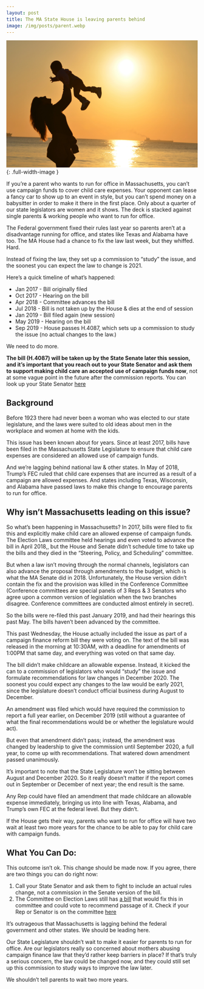 ```yaml
---
layout: post
title: The MA State House is leaving parents behind
image: /img/posts/parent.webp
---
```


![Woman holding child](/img/posts/parent.webp)
{: .full-width-image }

If you’re a parent who wants to run for office in Massachusetts, you can’t use campaign funds to cover child care expenses. Your opponent can lease a fancy car to show up to an event in style, but you can’t spend money on a babysitter in order to make it there in the first place. Only about a quarter of our state legislators are women and it shows. The deck is stacked against single parents & working people who want to run for office.

<!--more-->

The Federal government fixed their rules last year so parents aren’t at a disadvantage running for office, and states like Texas and Alabama have too. The MA House had a chance to fix the law last week, but they whiffed. Hard.

Instead of fixing the law, they set up a commission to “study” the issue, and the soonest you can expect the law to change is 2021.

Here’s a quick timeline of what’s happened:
- Jan 2017 - Bill originally filed
- Oct 2017 - Hearing on the bill
- Apr 2018 - Committee advances the bill
- Jul 2018 - Bill is not taken up by the House & dies at the end of session
- Jan 2019 - Bill filed again (new session)
- May 2019 - Hearing on the bill
- Sep 2019 - House passes H.4087, which sets up a commission to study the issue (no actual changes to the law.)

We need to do more.

**The bill (H.4087) will be taken up by the State Senate later this session, and it’s important that you reach out to your State Senator and ask them to support making child care an accepted use of campaign funds now**, not at some vague point in the future after the commission reports. You can look up your State Senator [here](https://malegislature.gov/Search/FindMyLegislator)

## Background

Before 1923 there had never been a woman who was elected to our state legislature, and the laws were suited to old ideas about men in the workplace and women at home with the kids.

This issue has been known about for years. Since at least 2017, bills have been filed in the Massachusetts State Legislature to ensure that child care expenses are considered an allowed use of campaign funds.

And we’re lagging behind national law & other states. In May of 2018, Trump’s FEC ruled that child care expenses that are incurred as a result of a campaign are allowed expenses. And states including Texas, Wisconsin, and Alabama have passed laws to make this change to encourage parents to run for office.

## Why isn’t Massachusetts leading on this issue?

So what’s been happening in Massachusetts? In 2017, bills were filed to fix this and explicitly make child care an allowed expense of campaign funds. The Election Laws committee held hearings and even voted to advance the bill in April 2018,, but the House and Senate didn’t schedule time to take up the bills and they died in the “Steering, Policy, and Scheduling” committee.

But when a law isn’t moving through the normal channels, legislators can also advance the proposal through amendments to the budget, which is what the MA Senate did in 2018. Unfortunately, the House version didn’t contain the fix and the provision was killed in the Conference Committee (Conference committees are special panels of 3 Reps & 3 Senators who agree upon a common version of legislation when the two branches disagree. Conference committees are conducted almost entirely in secret).

So the bills were re-filed this past January 2019, and had their hearings this past May. The bills haven’t been advanced by the committee.

This past Wednesday, the House actually included the issue as part of a campaign finance reform bill they were voting on. The text of the bill was released in the morning at 10:30AM, with a deadline for amendments of 1:00PM that same day, and everything was voted on that same day.

The bill didn’t make childcare an allowable expense. Instead, it kicked the can to a commission of legislators who would “study” the issue and formulate recommendations for law changes in December 2020. The soonest you could expect any changes to the law would be early 2021, since the legislature doesn’t conduct official business during August to December.

An amendment was filed which would have required the commission to report a full year earlier, on December 2019 (still without a guarantee of what the final recommendations would be or whether the legislature would act).

But even that amendment didn’t pass; instead, the amendment was changed by leadership to give the commission until September 2020, a full year, to come up with recommendations. That watered down amendment passed unanimously.

It’s important to note that the State Legislature won’t be sitting between August and December 2020. So it really doesn’t matter if the report comes out in September or December of next year; the end result is the same.

Any Rep could have filed an amendment that made childcare an allowable expense immediately, bringing us into line with Texas, Alabama, and Trump’s own FEC at the federal level. But they didn’t.

If the House gets their way, parents who want to run for office will have two wait at least two more years for the chance to be able to pay for child care with campaign funds.

## What You Can Do:

This outcome isn’t ok. This change should be made now. If you agree, there are two things you can do right now:

1. Call your State Senator and ask them to fight to include an actual rules change, not a commission in the Senate version of the bill.
2. The Committee on Election Laws still has [a bill](https://malegislature.gov/Bills/191/h639) that would fix this in committee and could vote to recommend passage of it. Check if your Rep or Senator is on the committee [here](https://malegislature.gov/Committees/Detail/J15/191)

It’s outrageous that Massachusetts is lagging behind the federal government and other states. We should be leading here.

Our State Legislature shouldn’t wait to make it easier for parents to run for office. Are our legislators really so concerned about mothers abusing campaign finance law that they’d rather keep barriers in place? If that’s truly a serious concern, the law could be changed now, and they could still set up this commission to study ways to improve the law later.

We shouldn’t tell parents to wait two more years.
